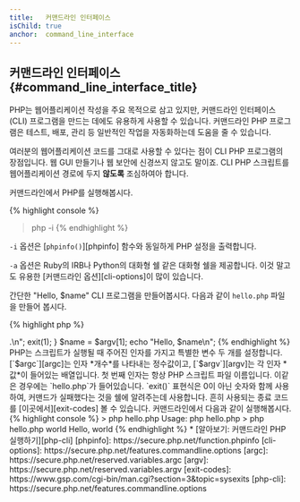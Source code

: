 ```yaml
---
title:   커맨드라인 인터페이스
isChild: true
anchor:  command_line_interface
---
```


## 커맨드라인 인터페이스 {#command_line_interface_title}

PHP는 웹어플리케이션 작성을 주요 목적으로 삼고 있지만, 커맨드라인 인터페이스(CLI) 프로그램을 만드는 데에도 유용하게
사용할 수 있습니다. 커맨드라인 PHP 프로그램은 테스트, 배포, 관리 등 일반적인 작업을 자동화하는데 도움을 줄 수 있습니다.

여러분의 웹어플리케이션 코드를 그대로 사용할 수 있다는 점이 CLI PHP 프로그램의 장점입니다. 웹 GUI 만들기나 웹 보안에
신경쓰지 않고도 말이죠. CLI PHP 스크립트를 웹어플리케이션 경로에 두지 **않도록** 조심하여아 합니다.

커맨드라인에서 PHP를 실행해봅시다.

{% highlight console %}
> php -i
{% endhighlight %}

`-i` 옵션은 [`phpinfo()`][phpinfo] 함수와 동일하게 PHP 설정을 출력합니다.

`-a` 옵션은 Ruby의 IRB나 Python의 대화형 쉘 같은 대화형 쉘을 제공합니다. 이것 말고도 유용한
[커맨드라인 옵션][cli-options]이 많이 있습니다.

간단한 "Hello, $name" CLI 프로그램을 만들어봅시다. 다음과 같이 `hello.php` 파일을 만들어 봅시다.

{% highlight php %}
<?php
if ($argc !== 2) {
    echo "Usage: php hello.php <name>.\n";
    exit(1);
}
$name = $argv[1];
echo "Hello, $name\n";
{% endhighlight %}

PHP는 스크립트가 실행될 때 주어진 인자를 가지고 특별한 변수 두 개를 설정합니다. [`$argc`][argc]는 인자 *개수*를
나타내는 정수값이고, [`$argv`][argv]는 각 인자 *값*이 들어있는 배열입니다. 첫 번째 인자는 항상 PHP 스크립트 파일
이름입니다. 이같은 경우에는 `hello.php`가 들어있습니다.

`exit()` 표현식은 0이 아닌 숫자와 함께 사용하여, 커맨드가 실패했다는 것을 쉘에 알려주는데 사용합니다. 흔히 사용되는
종료 코드를 [이곳에서][exit-codes] 볼 수 있습니다.

커맨드라인에서 다음과 같이 실행해봅시다.

{% highlight console %}
> php hello.php
Usage: php hello.php <name>
> php hello.php world
Hello, world
{% endhighlight %}


 * [알아보기: 커맨드라인 PHP 실행하기][php-cli]

[phpinfo]: https://secure.php.net/function.phpinfo
[cli-options]: https://secure.php.net/features.commandline.options
[argc]: https://secure.php.net/reserved.variables.argc
[argv]: https://secure.php.net/reserved.variables.argv
[exit-codes]: https://www.gsp.com/cgi-bin/man.cgi?section=3&amp;topic=sysexits
[php-cli]: https://secure.php.net/features.commandline.options
